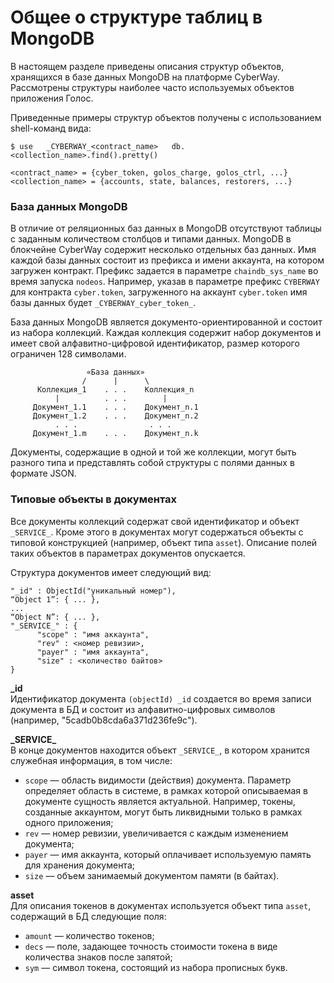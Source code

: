 # Общее о структуре таблиц в MongoDB

В настоящем разделе приведены описания структур объектов, хранящихся в базе данных MongoDB на платформе CyberWay. Рассмотрены структуры наиболее часто используемых объектов приложения Голос.  

Приведенные примеры структур объектов получены с использованием shell-команд вида:
```
$ use   _CYBERWAY_<contract_name>   db.<collection_name>.find().pretty()

<contract_name> = {cyber_token, golos_charge, golos_ctrl, ...}
<collection_name> = {accounts, state, balances, restorers, ...}
```
 

### База данных MongoDB
В отличие от реляционных баз данных в MongoDB отсутствуют таблицы с заданным количеством столбцов и типами данных. MongoDB в блокчейне CyberWay содержит несколько отдельных баз данных. Имя каждой базы данных состоит из префикса и имени аккаунта, на котором загружен контракт. Префикс задается в параметре `chaindb_sys_name` во время запуска `nodeos`. Например, указав в параметре префикс `CYBERWAY` для контракта `cyber.token`, загруженного на аккаунт `cyber.token` имя базы данных будет `_CYBERWAY_cyber_token_`.  

База данных MongoDB является документо-ориентированной и состоит из набора коллекций. Каждая коллекция содержит набор документов и имеет свой алфавитно-цифровой идентификатор, размер которого ограничен 128 символами.

```
                 «База данных»
                /      |      \
      Коллекция_1    . . .    Коллекция_n
          |          . . .        |
     Документ_1.1    . . .    Документ_n.1
     Документ_1.2    . . .    Документ_n.2
          . . .                . . . 
     Документ_1.m    . . .    Документ_n.k 
```
Документы, содержащие в одной и той же коллекции, могут быть разного типа и представлять собой структуры с полями данных в формате JSON. 
 
 
### Типовые объекты в документах
Все документы коллекций содержат свой идентификатор и объект `_SERVICE_`. Кроме этого в документах могут содержаться объекты с типовой конструкцией (например, объект типа `asset`). Описание полей таких объектов в параметрах документов опускается.  

Структура документов имеет следующий вид:
```
"_id" : ObjectId("уникальный номер"),
“Object 1”: { ... },
...
“Object N”: { ... },
"_SERVICE_" : {
      "scope" : "имя аккаунта",
      "rev" : <номер ревизии>,
      "payer" : "имя аккаунта",
      "size" : <количество байтов>
}
```

**\_id**  
Идентификатор документа `(objectId) _id` создается во время записи документа в БД и состоит из алфавитно-цифровых символов (например, "5cadb0b8cda6a371d236fe9c").  


**\_SERVICE_**  
В конце документов находится объект `_SERVICE_`, в котором хранится служебная информация, в том числе:  
* `scope` — область видимости (действия) документа. Параметр определяет область в системе, в рамках которой описываемая в документе сущность является актуальной. Например, токены, созданные аккаунтом, могут быть ликвидными только в рамках одного приложения;  
* `rev` — номер ревизии, увеличивается с каждым изменением документа;  
* `payer` — имя аккаунта, который оплачивает используемую память для хранения документа;  
* `size` — объем занимаемый документом памяти (в байтах).  


**asset**  
Для описания токенов в документах используется объект типа `asset`, содержащий в БД следующие поля:  
* `amount` — количество токенов;  
* `decs` — поле, задающее точность стоимости токена в виде количества знаков после запятой;  
* `sym` — символ токена, состоящий из набора прописных букв. 



